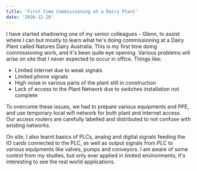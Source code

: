 ```yaml
---
title: 'First time Commissioning at a Dairy Plant'
date: '2016-12-20'
---
```


I have started shadowing one of my senior colleagues - Glenn, to assist where I can but mostly to learn what he&apos;s doing commissioning at a Dairy Plant called Natures Dairy Australia. This is my first time doing commissioning work, and it&apos;s been quite eye opening. Various problems will arise on site that I never expected to occur in office. Things like:

- Limited internet due to weak signals
- Limited phone signals
- High noise in various parts of the plant still in construction
- Lack of access to the Plant Network due to switches installation not complete

To overcome these issues, we had to prepare various equipments and PPE, and use temporary local wifi network for both plant and internet access. Our access routers are carefully labelled and distributed to not confuse with existing networks. 

On site, I also learnt basics of PLCs, analog and digital signals feeding the IO cards connected to the PLC, as well as output signals from PLC to various equipments like valves, pumps and conveyors. I am aware of some control  from my studies, but only ever applied in limited environments, it&apos;s interesting to see the real world applications.